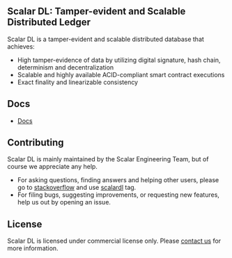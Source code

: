 ## Scalar DL: Tamper-evident and Scalable Distributed Ledger

Scalar DL is a tamper-evident and scalable distributed database that achieves:
- High tamper-evidence of data by utilizing digital signature, hash chain, determinism and decentralization
- Scalable and highly available ACID-compliant smart contract executions
- Exact finality and linearizable consistency 

## Docs
* [Docs](docs/index.md)

## Contributing 
Scalar DL is mainly maintained by the Scalar Engineering Team, but of course we appreciate any help.

* For asking questions, finding answers and helping other users, please go to [stackoverflow](https://stackoverflow.com/) and use [scalardl](https://stackoverflow.com/questions/tagged/scalardl) tag.
* For filing bugs, suggesting improvements, or requesting new features, help us out by opening an issue.

## License
Scalar DL is licensed under commercial license only. Please [contact us](https://scalar-labs.com/contact_us/) for more information.
